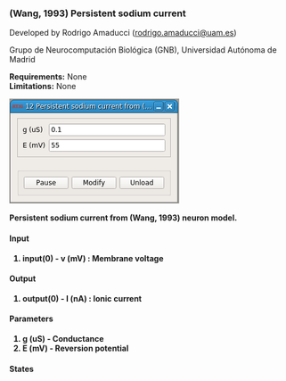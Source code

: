 ### (Wang, 1993) Persistent sodium current

Developed by Rodrigo Amaducci (rodrigo.amaducci@uam.es)

Grupo de Neurocomputación Biológica (GNB), Universidad Autónoma de Madrid

**Requirements:** None  
**Limitations:** None  

![(Wang, 1993) Persistent sodium current](wang_1993_inap.png)

<!--start-->
<p><b>Persistent sodium current from (Wang, 1993) neuron model.</p>
<!--end-->

#### Input
1. input(0) - v (mV) : Membrane voltage

#### Output
1. output(0) - I (nA) : Ionic current

#### Parameters
1. g (uS) - Conductance
2. E (mV) - Reversion potential

#### States
